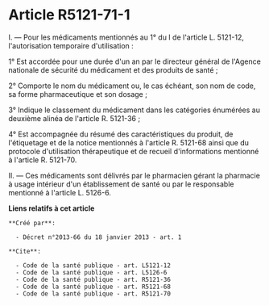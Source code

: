 # Article R5121-71-1

I. ― Pour les médicaments mentionnés au 1° du I de l'article L. 5121-12, l'autorisation temporaire d'utilisation : 

1° Est accordée pour une durée d'un an par le directeur général de l'Agence nationale de sécurité du médicament et des
produits de santé ; 

2° Comporte le nom du médicament ou, le cas échéant, son nom de code, sa forme pharmaceutique et son dosage ; 

3° Indique le classement du médicament dans les catégories énumérées au deuxième alinéa de l'article R. 5121-36 ; 

4° Est accompagnée du résumé des caractéristiques du produit, de l'étiquetage et de la notice mentionnés à l'article R.
5121-68 ainsi que du protocole d'utilisation thérapeutique et de recueil d'informations mentionné à l'article R. 5121-70. 

II. ― Ces médicaments sont délivrés par le pharmacien gérant la pharmacie à usage intérieur d'un établissement de santé ou
par le responsable mentionné à l'article L. 5126-6.

**Liens relatifs à cet article**

	**Créé par**:

	  - Décret n°2013-66 du 18 janvier 2013 - art. 1

	**Cite**:

	  - Code de la santé publique - art. L5121-12
	  - Code de la santé publique - art. L5126-6
	  - Code de la santé publique - art. R5121-36
	  - Code de la santé publique - art. R5121-68
	  - Code de la santé publique - art. R5121-70
